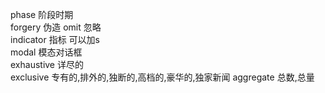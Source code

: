 phase  阶段时期  
forgery  伪造
omit  忽略  
indicator 指标 可以加s  
modal  模态对话框  
exhaustive  详尽的  
exclusive  专有的,排外的,独断的,高档的,豪华的,独家新闻
aggregate  总数,总量
